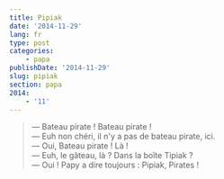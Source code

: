 ```yaml
---
title: Pipiak
date: '2014-11-29'
lang: fr
type: post
categories:
    - papa
publishDate: '2014-11-29'
slug: pipiak
section: papa
2014:
    - '11'
---
```


> — Bateau pirate ! Bateau pirate !  
> — Euh non chéri, il n'y a pas de bateau pirate, ici.  
> — Oui, Bateau pirate ! Là !  
> — Euh, le gâteau, là ? Dans la boîte Tipiak ?  
> — Oui ! Papy a dire toujours : Pipiak, Pirates !

